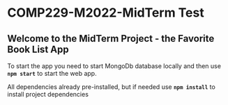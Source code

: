 # COMP229-M2022-MidTerm Test

## Welcome to the MidTerm Project - the Favorite Book List App

To start the app  you need to start MongoDb database locally and then
use **`npm start`** to start the web app.

All dependencies already pre-installed, 
but if needed use **`npm install`** to install project dependencies
